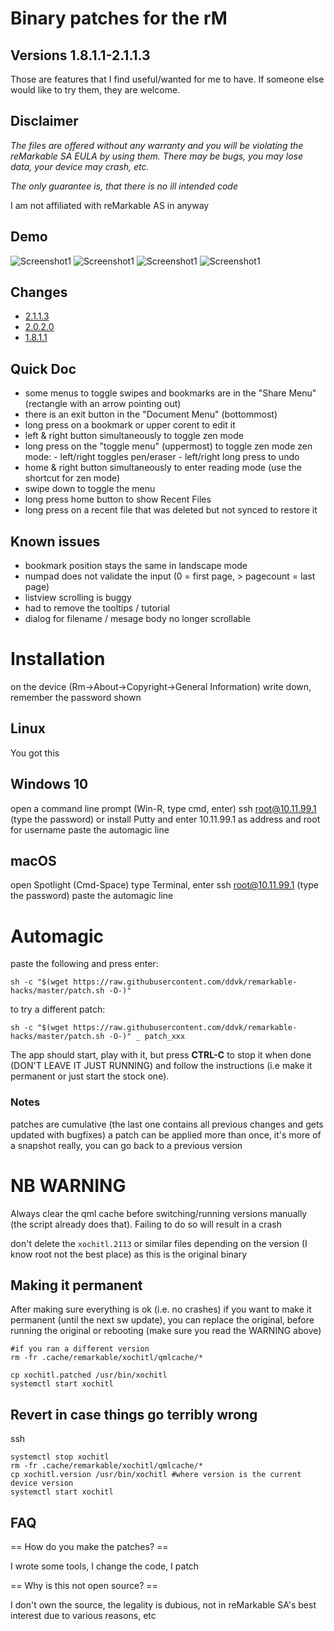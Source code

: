 # Binary patches for the rM

## Versions 1.8.1.1-2.1.1.3
Those are features that I find useful/wanted for me to have. If someone else would like to try them, they are welcome.


## Disclaimer
*The files are offered without any warranty and you will be violating the reMarkable SA EULA by using them.
There may be bugs, you may lose data, your device may crash, etc.*

*The only guarantee is, that there is no ill intended code*

I am not affiliated with reMarkable AS in anyway

## Demo

![Screenshot1](docs/images/screenshot_2020_bookmarks.png)
![Screenshot1](docs/images/screenshot_2011_numpad.png)
![Screenshot1](docs/images/screenshot_share.png)
![Screenshot1](docs/images/screenshot_recent_files.png)

## Changes
- [2.1.1.3](patches/2113/readme.md)
- [2.0.2.0](patches/2020/readme.md)
- [1.8.1.1](patches/1811/readme.md)


## Quick Doc
- some menus to toggle swipes and bookmarks are in the "Share Menu" (rectangle with an arrow pointing out)
- there is an exit button in the "Document Menu" (bottommost)
- long press on a bookmark or upper corent to edit it
- left & right button simultaneously to toggle zen mode
- long press on the "toggle menu" (uppermost) to toggle zen mode
    zen mode:
        - left/right toggles pen/eraser
        - left/right long press to undo
- home  & right button simultaneously to enter reading mode (use the shortcut for zen mode)
- swipe down to toggle the menu
- long press home button to show Recent Files
- long press on a recent file that was deleted but not synced to restore it

## Known issues
- bookmark position stays the same in landscape mode
- numpad does not validate the input (0 = first page, > pagecount = last page)
- listview scrolling is buggy
- had to remove the tooltips / tutorial
- dialog for filename / mesage body no longer scrollable

# Installation
on the device (Rm->About->Copyright->General Information) write down, remember the password shown


## Linux
You got this


## Windows 10
open a command line prompt (Win-R, type cmd, enter)
ssh root@10.11.99.1 (type the password)
or install Putty and enter 10.11.99.1 as address and root for username
paste the automagic line

## macOS
open Spotlight (Cmd-Space) type Terminal, enter
ssh root@10.11.99.1 (type the password)
paste the automagic line

# Automagic
paste the following and press enter:
```
sh -c "$(wget https://raw.githubusercontent.com/ddvk/remarkable-hacks/master/patch.sh -O-)" 
```
to try a different patch:

```
sh -c "$(wget https://raw.githubusercontent.com/ddvk/remarkable-hacks/master/patch.sh -O-)" _ patch_xxx 
```
The app should start, play with it, but press **CTRL-C** to stop it when done (DON'T LEAVE IT JUST RUNNING) and follow the instructions (i.e make it permanent or just start the stock one). 

### Notes
patches are cumulative (the last one contains all previous changes and gets updated with bugfixes)
a patch can be applied more than once, it's more of a snapshot really, you can go back to a previous version


# NB WARNING
Always clear the qml cache before switching/running versions manually (the script already does that). Failing to do so will result in a crash

don't delete the `xochitl.2113` or similar files depending on the version (I know root not the best place) as this is the original binary

## Making it permanent

After making sure everything is ok (i.e. no crashes) if you want to make it permanent (until the next sw update), you can replace the original, before running the original or rebooting (make sure you read the WARNING above)
```
#if you ran a different version
rm -fr .cache/remarkable/xochitl/qmlcache/*

cp xochitl.patched /usr/bin/xochitl
systemctl start xochitl
```


## Revert in case things go terribly wrong
ssh
```
systemctl stop xochitl
rm -fr .cache/remarkable/xochitl/qmlcache/*
cp xochitl.version /usr/bin/xochitl #where version is the current device version
systemctl start xochitl
```


## FAQ

== How do you make the patches? ==

I wrote some tools, I change the code, I patch

== Why is this not open source? ==

I don't own the source, the legality is dubious, not in reMarkable SA's best interest due to various reasons, etc
